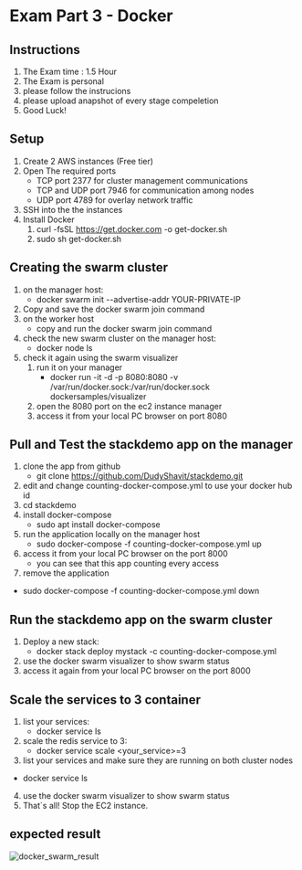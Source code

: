 # Exam Part 3 - Docker

## Instructions
1. The Exam time : 1.5 Hour
2. The Exam is personal
3. please follow the instrucions 
4. please upload anapshot of every stage compeletion 
5. Good Luck!

## Setup
1. Create 2 AWS instances (Free tier)
2. Open The required ports
	* TCP port 2377 for cluster management communications
	* TCP and UDP port 7946 for communication among nodes
	* UDP port 4789 for overlay network traffic
3. SSH into the the instances 
4. Install Docker
	1. curl -fsSL https://get.docker.com -o get-docker.sh
	2. sudo sh get-docker.sh

## Creating the swarm cluster
1. on the manager host:    
	* docker swarm init --advertise-addr YOUR-PRIVATE-IP
2. Copy and save the docker swarm join command
3. on the worker host 
	* copy and run the docker swarm join command
4. check the new swarm cluster on the manager host: 
	* docker node ls
5. check it again using the swarm visualizer 
	1. run it on your manager
		* docker run -it -d -p 8080:8080 -v /var/run/docker.sock:/var/run/docker.sock dockersamples/visualizer
  	2. open the 8080 port on the ec2 instance manager
	3. access it from your local PC browser on port 8080

## Pull and Test the stackdemo app on the manager
1. clone the app from  github
	* git clone https://github.com/DudyShavit/stackdemo.git
2. edit and change counting-docker-compose.yml to use your docker hub id
3. cd stackdemo
4. install docker-compose
	* sudo apt install docker-compose
5. run the application locally on the manager host 
	* sudo docker-compose -f counting-docker-compose.yml up 
6. access it from your local PC browser on the port 8000
	* you can see that this app counting every access 
7. remove the application 
* sudo docker-compose -f counting-docker-compose.yml down

## Run the stackdemo app on the swarm cluster

1. Deploy a new stack:
	 * docker stack deploy mystack -c counting-docker-compose.yml
2. use the docker swarm visualizer to show swarm status 
3. access it again from your local PC browser on the port 8000 

## Scale the services to 3 container
1. list your services:  
	* docker service ls
2. scale the redis service to 3: 
	* docker service scale <your_service>=3
3. list your services and make sure they are running on both cluster nodes
* docker service ls
4. use the docker swarm visualizer to show swarm status
5. That`s all! Stop the EC2 instance.

## expected result
![docker_swarm_result](https://user-images.githubusercontent.com/25149394/123789659-14531900-d8e6-11eb-8786-308b77081b7a.png)
